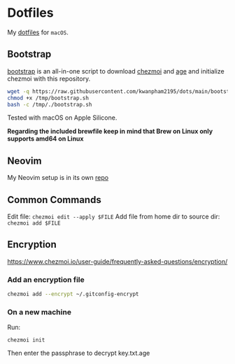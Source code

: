# Dotfiles

My [dotfiles](https://wiki.archlinux.org/title/Dotfiles) for `macOS`.

## Bootstrap

[bootstrap](./bootstrap.sh) is an all-in-one script to download [chezmoi](https://www.chezmoi.io/) and [age](https://github.com/FiloSottile/age) and initialize chezmoi with this repository.

```sh
wget -q https://raw.githubusercontent.com/kwanpham2195/dots/main/bootstrap.sh -O /tmp/bootstrap.sh
chmod +x /tmp/bootstrap.sh
bash -c /tmp/./bootstrap.sh
```

Tested with macOS on Apple Silicone.

**Regarding the included brewfile keep in mind that Brew on Linux only supports amd64 on Linux**

## Neovim

My Neovim setup is in its own [repo](https://github.com/kwanpham2195/nvim)

## Common Commands

Edit file: `chezmoi edit --apply $FILE`
Add file from home dir to source dir: `chezmoi add $FILE`

## Encryption

https://www.chezmoi.io/user-guide/frequently-asked-questions/encryption/

### Add an encryption file 

```bash
chezmoi add --encrypt ~/.gitconfig-encrypt
```

### On a new machine

Run:

```
chezmoi init
```

Then enter the passphrase to decrypt key.txt.age
